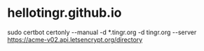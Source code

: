 # hellotingr.github.io

sudo certbot certonly --manual -d *.tingr.org -d tingr.org --server  https://acme-v02.api.letsencrypt.org/directory
